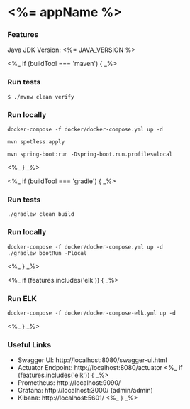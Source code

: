 # <%= appName %>

### Features
Java JDK Version: <%= JAVA_VERSION %>

<%_ if (buildTool === 'maven') { _%>
### Run tests
`$ ./mvnw clean verify`

### Run locally
```shell
docker-compose -f docker/docker-compose.yml up -d

mvn spotless:apply

mvn spring-boot:run -Dspring-boot.run.profiles=local

```
<%_ } _%>

<%_ if (buildTool === 'gradle') { _%>
### Run tests
`./gradlew clean build`

### Run locally
```shell
docker-compose -f docker/docker-compose.yml up -d
./gradlew bootRun -Plocal
```
<%_ } _%>

<%_ if (features.includes('elk')) { _%>
### Run ELK
```shell
docker-compose -f docker/docker-compose-elk.yml up -d
```
<%_ } _%>

### Useful Links
* Swagger UI: http://localhost:8080/swagger-ui.html
* Actuator Endpoint: http://localhost:8080/actuator
<%_ if (features.includes('elk')) { _%>
* Prometheus: http://localhost:9090/
* Grafana: http://localhost:3000/ (admin/admin)
* Kibana: http://localhost:5601/
<%_ } _%>
